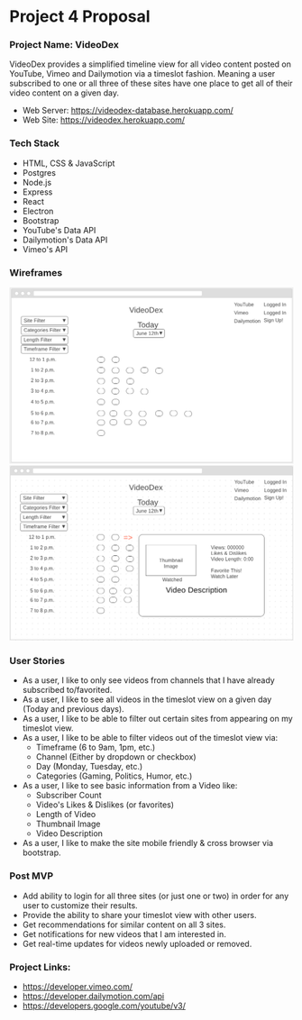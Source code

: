 # Project 4 Proposal

### Project Name: VideoDex

VideoDex provides a simplified timeline view for all video content posted on YouTube, Vimeo and Dailymotion via a timeslot fashion. Meaning a user subscribed to one or all three of these sites have one place to get all of their video content on a given day.
* Web Server: https://videodex-database.herokuapp.com/
* Web Site: https://videodex.herokuapp.com/

### Tech Stack
* HTML, CSS & JavaScript
* Postgres
* Node.js
* Express
* React
* Electron
* Bootstrap
* YouTube's Data API
* Dailymotion's Data API
* Vimeo's API

### Wireframes
![Wireframe](./readMe/mainPage.png)
![Wireframe](./readMe/videoInfo.png)

### User Stories
* As a user, I like to only see videos from channels that I have already subscribed to/favorited.
* As a user, I like to see all videos in the timeslot view on a given day (Today and previous days).
* As a user, I like to be able to filter out certain sites from appearing on my timeslot view.
* As a user, I like to be able to filter videos out of the timeslot view via:
	* Timeframe (6 to 9am, 1pm, etc.)
	* Channel (Either by dropdown or checkbox)
	* Day (Monday, Tuesday, etc.)
	* Categories (Gaming, Politics, Humor, etc.)
* As a user, I like to see basic information from a Video like:
	* Subscriber Count
	* Video's Likes & Dislikes (or favorites)
	* Length of Video
	* Thumbnail Image
	* Video Description
* As a user, I like to make the site mobile friendly & cross browser via bootstrap.

### Post MVP
* Add ability to login for all three sites (or just one or two) in order for any user to customize their results.
* Provide the ability to share your timeslot view with other users.
* Get recommendations for similar content on all 3 sites.
* Get notifications for new videos that I am interested in.
* Get real-time updates for videos newly uploaded or removed.

### Project Links:
* https://developer.vimeo.com/
* https://developer.dailymotion.com/api
* https://developers.google.com/youtube/v3/